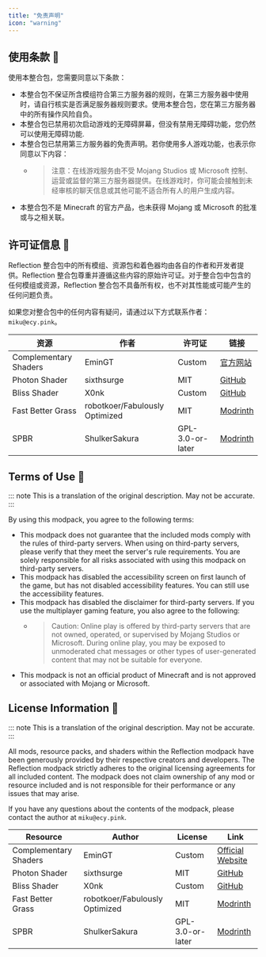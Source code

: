 ```yaml
---
title: "免责声明"
icon: "warning"
---
```


## 使用条款 📜

使用本整合包，您需要同意以下条款：

- 本整合包不保证所含模组符合第三方服务器的规则，在第三方服务器中使用时，请自行核实是否满足服务器规则要求。使用本整合包，您在第三方服务器中的所有操作风险自负。
- 本整合包已禁用初次启动游戏的无障碍屏幕，但没有禁用无障碍功能，您仍然可以使用无障碍功能.
- 本整合包已禁用第三方服务器的免责声明。若你使用多人游戏功能，也表示你同意以下内容：
  - > 注意：在线游戏服务由不受 Mojang Studios 或 Microsoft 控制、运营或监督的第三方服务器提供。在线游戏时，你可能会接触到未经审核的聊天信息或其他可能不适合所有人的用户生成内容。
- 本整合包不是 Minecraft 的官方产品，也未获得 Mojang 或 Microsoft 的批准或与之相关联。

## 许可证信息 📜

Reflection 整合包中的所有模组、资源包和着色器均由各自的作者和开发者提供。Reflection 整合包尊重并遵循这些内容的原始许可证。对于整合包中包含的任何模组或资源，Reflection 整合包不具备所有权，也不对其性能或可能产生的任何问题负责。

如果您对整合包中的任何内容有疑问，请通过以下方式联系作者：`miku@ecy.pink`。

| 资源                  | 作者                           | 许可证           | 链接                                                            |
| --------------------- | ------------------------------ | ---------------- | --------------------------------------------------------------- |
| Complementary Shaders | EminGT                         | Custom           | [官方网站](https://www.complementary.dev/shaders/)              |
| Photon Shader         | sixthsurge                     | MIT              | [GitHub](https://github.com/sixthsurge/photon)                  |
| Bliss Shader          | X0nk                           | Custom           | [GitHub](https://github.com/X0nk/Bliss-Shader)                  |
| Fast Better Grass     | robotkoer/Fabulously Optimized | MIT              | [Modrinth](https://modrinth.com/resourcepack/fast-better-grass) |
| SPBR                  | ShulkerSakura                  | GPL-3.0-or-later | [Modrinth](https://modrinth.com/resourcepack/spbr)              |

## Terms of Use 📜

::: note This is a translation of the original description. May not be accurate.
:::

By using this modpack, you agree to the following terms:

- This modpack does not guarantee that the included mods comply with the rules of third-party servers. When using on third-party servers, please verify that they meet the server's rule requirements. You are solely responsible for all risks associated with using this modpack on third-party servers.
- This modpack has disabled the accessibility screen on first launch of the game, but has not disabled accessibility features. You can still use the accessibility features.
- This modpack has disabled the disclaimer for third-party servers. If you use the multiplayer gaming feature, you also agree to the following:
  - > Caution: Online play is offered by third-party servers that are not owned, operated, or supervised by Mojang Studios or Microsoft. During online play, you may be exposed to unmoderated chat messages or other types of user-generated content that may not be suitable for everyone.
- This modpack is not an official product of Minecraft and is not approved or associated with Mojang or Microsoft.

## License Information 📜

::: note This is a translation of the original description. May not be accurate.
:::

All mods, resource packs, and shaders within the Reflection modpack have been generously provided by their respective creators and developers. The Reflection modpack strictly adheres to the original licensing agreements for all included content. The modpack does not claim ownership of any mod or resource included and is not responsible for their performance or any issues that may arise.

If you have any questions about the contents of the modpack, please contact the author at `miku@ecy.pink`.

| Resource              | Author                         | License          | Link                                                            |
| --------------------- | ------------------------------ | ---------------- | --------------------------------------------------------------- |
| Complementary Shaders | EminGT                         | Custom           | [Official Website](https://www.complementary.dev/shaders/)      |
| Photon Shader         | sixthsurge                     | MIT              | [GitHub](https://github.com/sixthsurge/photon)                  |
| Bliss Shader          | X0nk                           | Custom           | [GitHub](https://github.com/X0nk/Bliss-Shader)                  |
| Fast Better Grass     | robotkoer/Fabulously Optimized | MIT              | [Modrinth](https://modrinth.com/resourcepack/fast-better-grass) |
| SPBR                  | ShulkerSakura                  | GPL-3.0-or-later | [Modrinth](https://modrinth.com/resourcepack/spbr)              |
